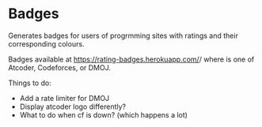 # Badges

Generates badges for users of progrmming sites with ratings and their corresponding colours.

Badges available at https://rating-badges.herokuapp.com/<site>/<username> where <site> is one of Atcoder, Codeforces, or DMOJ.


Things to do:
- Add a rate limiter for DMOJ
- Display atcoder logo differently?
- What to do when cf is down? (which happens a lot)

